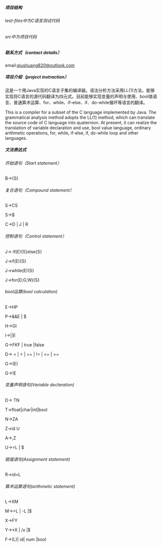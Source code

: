 ##### 项目结构
###### test-files中为C语言测试代码
###### src中为项目代码
##### 联系方式（contact details）

email:qiushuang820@outlook.com

##### 项目介绍（project instraction）

这是一个用Java实现的C语言子集的编译器。语法分析方法采用LL(1)方法，能够实现将C语言的源代码翻译为四元式。目前能够实现变量的声明与使用、bool值语言、普通算术运算、for、while、if-else、if、do-while循环等语言的翻译。

This is a compiler for a subset of the C language implemented by Java. The grammatical analysis method adopts the LL(1) method, which can translate the source code of C language into quaternion. At present, it can realize the translation of variable declaration and use, bool value language, ordinary arithmetic operations, for, while, if-else, if, do-while loop and other languages.

##### 文法表达式

###### 开始语句（Start statement）

B->{S}

###### 复合语句（Compound statement）

S->CS

S->$

C->D | J | R

###### 控制语句（Control statement）

J-> if(E){S}else{S}

J->if(E){S}

J->while(E){S}

J->for(D;G;W){S}

###### bool运算(bool calculation)

E->HP

P->&&E | $

H->GI

I->||E

G->FKF | true |false

D-> < | > | == | != | <= | >=

G->(E)

G->!E

###### 变量声明语句(Variable declaration)

D-> TN

T->float|char|int|bool

N->ZA

Z->id U

A->,Z

U->=L | $

###### 赋值语句(Assignment statement)

R->id=L

###### 算术运算语句(arithmetic statement)

L->XM

M->+L | -L |$

X->FY

Y->*X | /x |$

F->(L)| id| num |bool 
